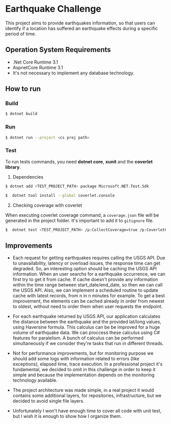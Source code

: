 # Earthquake Challenge

This project aims to provide earthquakes information, so that users can identify if a location has suffered an earthquake effects during a specific period of time. 

## Operation System Requirements
- .Net Core Runtime 3.1
- AspnetCore Runtime 3.1
- It's not necessary to implement any database technology.

## How to run

### Build

```bash
$ dotnet build
```

### Run

```bash
$ dotnet run --project <cs proj path>
```

### Test

To run tests commands, you need **dotnet core**, **xunit** and the **coverlet library**.

1. Dependencies

```bash
$ dotnet add <TEST_PROJECT_PATH> package Microsoft.NET.Test.Sdk
```

```bash
$  dotnet tool install --global coverlet.console
```

2. Checking coverage with coverlet

When executing coverlet coverage command, a `coverage.json` file will be generated
in the project folder. It's important to add it to `gitignore` file.

```bash
$  dotnet test <TEST_PROJECT_PATH> /p:CollectCoverage=true /p:CoverletOutputFormat=opencover /p:Exclude=[xunit.*]*
```

## Improvements

- Each request for getting earthquakes requires calling the USGS API. Due to unavailability, latency or overload issues, the response time can get degraded. So, an interesting option should be caching the USGS API information. When an user searchs for a earthquake occurrence, we can first try to get it from cache. If cache doesn't provide any information within the time range between start_date/end_date, so then we can call the USGS API. Also, we can implement a scheduled routine to update cache with latest records, from n in n minutes for example. To get a best improvement, the elements can be cached already in order from newest to oldest, without need to order them when user requests the endpoint.

- For each earthquake returned by USGS API, our application calculates the distance between the earthquake and the provided lat/long values, using Haversine formula. This calculus can be be improved for a huge volume of earthquake data. We can proccess these calculus using C# features for paralelism. A bunch of calculus can be performed simultaneously if we consider they're tasks that run in different threads.

- Not for performance improvements, but for monitoring purpose we should add some logs with information related to errors (like exceptions), elapsed time, trace execution. In a professional project it's fundamental, we decided to omit in this challenge in order to keep it simple and because the implementation depends on the monitoring technology available.

- The project architecture was made simple, in a real project it would contains some additional layers, for repositories, infrastructure, but we decided to avoid single file layers.

- Unfortunately I won't have enough time to cover all code with unit test, but I wish it is enough to show how I organize them.
